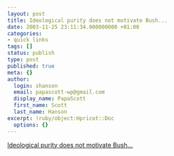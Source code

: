 ```yaml
---
layout: post
title: Ideological purity does not motivate Bush...
date: 2003-11-25 23:11:34.000000000 +01:00
categories:
- quick links
tags: []
status: publish
type: post
published: true
meta: {}
author:
  login: shanson
  email: papascott-wp@gmail.com
  display_name: PapaScott
  first_name: Scott
  last_name: Hanson
excerpt: !ruby/object:Hpricot::Doc
  options: {}
---
```

<p><a title="winning does. 2004 is going to be one nasty election." href="http://www.calpundit.com/archives/002725.html">Ideological purity does not motivate Bush...</a></p>
